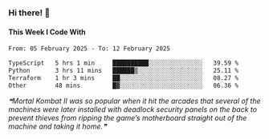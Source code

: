 ### Hi there! 👋

#### This Week I Code With
<!--START_SECTION:waka-->

```txt
From: 05 February 2025 - To: 12 February 2025

TypeScript   5 hrs 1 min     ██████████░░░░░░░░░░░░░░░   39.59 %
Python       3 hrs 11 mins   ██████▒░░░░░░░░░░░░░░░░░░   25.11 %
Terraform    1 hr 3 mins     ██░░░░░░░░░░░░░░░░░░░░░░░   08.27 %
Other        48 mins         █▓░░░░░░░░░░░░░░░░░░░░░░░   06.36 %
```

<!--END_SECTION:waka-->

<!--STARTS_HERE_QUOTE_README-->
<i>❝Mortal Kombat II was so popular when it hit the arcades that several of the machines were later installed with deadlock security panels on the back to prevent thieves from ripping the game’s motherboard straight out of the machine and taking it home.❞</i>
<!--ENDS_HERE_QUOTE_README-->
